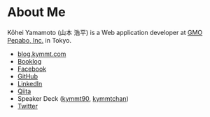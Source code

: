 # About Me

Kōhei Yamamoto (山本 浩平) is a Web application developer at [GMO Pepabo, Inc.](https://pepabo.com/en/) in Tokyo.

- [blog.kymmt.com](http://blog.kymmt.com/)
- [Booklog](http://booklog.jp/users/kymmt90)
- [Facebook](https://www.facebook.com/kymmt90)
- [GitHub](https://github.com/kymmt90)
- [LinkedIn](https://www.linkedin.com/in/kymmt90)
- [Qiita](http://qiita.com/kymmt90)
- Speaker Deck ([kymmt90](https://speakerdeck.com/kymmt90), [kymmtchan](https://speakerdeck.com/kymmtchan))
- [Twitter](https://twitter.com/kymmt90)
